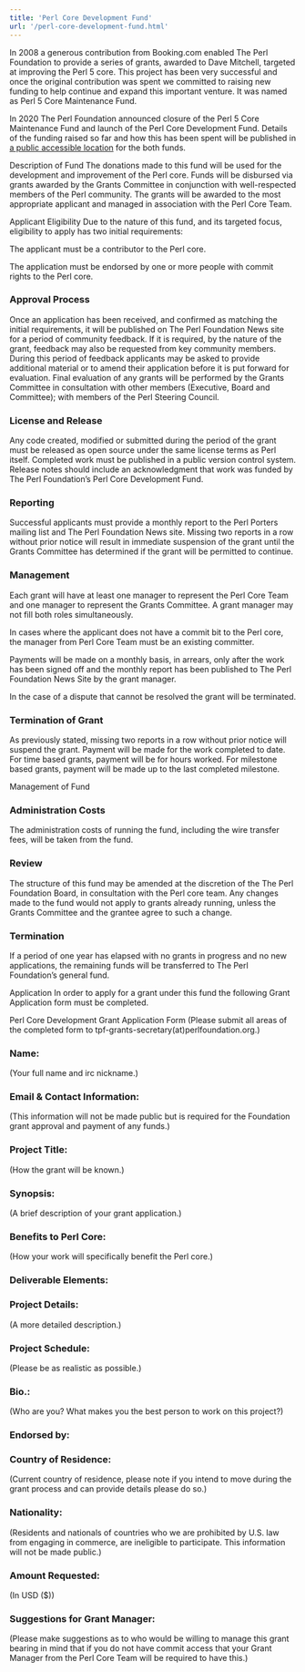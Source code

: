 ```yaml
---
title: 'Perl Core Development Fund'
url: '/perl-core-development-fund.html'
---
```


In 2008 a generous contribution from Booking.com enabled
The Perl Foundation to provide a series of grants, awarded
to Dave Mitchell, targeted at improving the Perl 5 core.
This project has been very successful and once the
original contribution was spent we committed to raising
new funding to help continue and expand this important
venture. It was named as Perl 5 Core Maintenance Fund.

In
2020 The Perl Foundation announced closure of the Perl 5
Core Maintenance Fund and launch of the Perl Core
Development Fund. Details of the funding raised so far and
how this has been spent will be published in
[a public accessible location](https://docs.google.com/spreadsheets/d/1BVas4wi-q0uHc59BBW5A6T0fBQtkpqvDzoDOMoTxFRQ/edit#gid=0)
for the both funds.

Description of Fund
The donations made to this fund will be used for the
development and improvement of the Perl core. Funds will
be disbursed via grants awarded by the Grants Committee in
conjunction with well-respected members of the Perl
community. The grants will be awarded to the most
appropriate applicant and managed in association with the
Perl Core Team.

Applicant Eligibility
Due to the nature of this fund, and its targeted focus,
eligibility to apply has two initial requirements:

The applicant must be a contributor to the Perl
core.

The application must be endorsed by one or more
people with commit rights to the Perl core.

### Approval Process

Once an application has been received, and confirmed as
matching the initial requirements, it will be published on
The Perl Foundation News site for a period of community
feedback. If it is required, by the nature of the grant,
feedback may also be requested from key community members.
During this period of feedback applicants may be asked to
provide additional material or to amend their application
before it is put forward for evaluation.
Final evaluation of any grants will be performed by the
Grants Committee in consultation with other members
(Executive, Board and Committee); with members of the Perl
Steering Council.

### License and Release

Any code created, modified or submitted during the period
of the grant must be released as open source under the
same license terms as Perl itself. Completed work must be
published in a public version control system. Release
notes should include an acknowledgment that work was
funded by The Perl Foundation’s Perl Core Development
Fund.

### Reporting

Successful applicants must provide a monthly report to
the Perl Porters mailing list and The Perl Foundation News
site. Missing two reports in a row without prior notice
will result in immediate suspension of the grant until the
Grants Committee has determined if the grant will be
permitted to continue.

### Management

Each grant will have at least one manager to
represent the Perl Core Team and one manager to
represent the Grants Committee. A grant manager may
not fill both roles simultaneously.

In cases where the applicant does not have a commit
bit to the Perl core, the manager from Perl Core Team
must be an existing committer.

Payments will be made on a monthly basis, in arrears,
only after the work has been signed off and the
monthly report has been published to The Perl
Foundation News Site by the grant manager.

In the case of a dispute that cannot be resolved the
grant will be terminated.

### Termination of Grant

As previously stated, missing two reports in a row
without prior notice will suspend the grant. Payment will
be made for the work completed to date. For time based
grants, payment will be for hours worked. For milestone
based grants, payment will be made up to the last
completed milestone.

Management of Fund

### Administration Costs

The administration costs of running the fund, including
the wire transfer fees, will be taken from the
fund.

### Review

The structure of this fund may be amended at the
discretion of the The Perl Foundation Board, in
consultation with the Perl core team. Any changes made to
the fund would not apply to grants already running, unless
the Grants Committee and the grantee agree to such a
change.

### Termination

If a period of one year has elapsed with no grants in
progress and no new applications, the remaining funds will
be transferred to The Perl Foundation’s general
fund.

Application
In order to apply for a grant under this fund the
following Grant Application form must be completed.

Perl Core Development Grant Application Form
(Please submit all areas of the completed form to
tpf-grants-secretary(at)perlfoundation.org.)

### Name:

(Your full name and irc
nickname.)

### Email & Contact Information:

(This information will not be made public but is
required for the Foundation grant approval and payment of
any funds.)

### Project Title:

(How the grant
will be known.)

### Synopsis:

(A brief description of
your grant application.)

### Benefits to Perl Core:

(How your
work will specifically benefit the Perl core.)

### Deliverable Elements:

### Project Details:

(A more detailed
description.)

### Project Schedule:

(Please be as
realistic as possible.)

### Bio.:

(Who are you? What makes you
the best person to work on this project?)

### Endorsed by:

### Country of Residence:

(Current country of residence, please note if you
intend to move during the grant process and can provide
details please do so.)

### Nationality:

(Residents and
nationals of countries who we are prohibited by U.S. law
from engaging in commerce, are ineligible to participate.
This information will not be made public.)

### Amount Requested:

(In USD
($))

### Suggestions for Grant Manager:

(Please make suggestions as to who would be willing to
manage this grant bearing in mind that if you do not have
commit access that your Grant Manager from the Perl Core
Team will be required to have this.)
